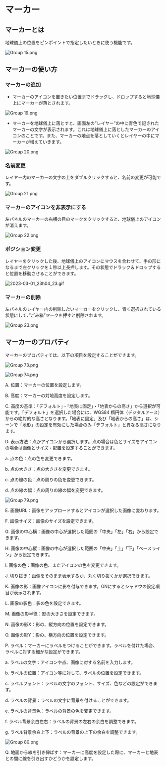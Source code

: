 # マーカー

## マーカーとは

地球儀上の位置をピンポイントで指定したいときに使う機能です。

![Group 15.png](%E3%83%9E%E3%83%BC%E3%82%AB%E3%83%BC%20c5fb75b768c942d8bce61ca463a96cef/Group_15.png)

## マーカーの使い方

### マーカーの追加

- マーカーのアイコンを置きたい位置までドラッグし、ドロップすると地球儀上にマーカーが落とされます。

![Group 19.png](%E3%83%9E%E3%83%BC%E3%82%AB%E3%83%BC%20c5fb75b768c942d8bce61ca463a96cef/Group_19.png)

- マーカーを地球儀上に落とすと、画面左の”レイヤー”の中に青色で記されたマーカーの文字が表示されます。これは地球儀上に落としたマーカーのアイコンのことです。また、マーカーの地点を落としていくとレイヤーの中にマーカーが増えていきます。

![Group 20.png](%E3%83%9E%E3%83%BC%E3%82%AB%E3%83%BC%20c5fb75b768c942d8bce61ca463a96cef/Group_20.png)

### 名前変更

レイヤー内のマーカーの文字の上をダブルクリックすると、名前の変更が可能です。

![Group 21.png](%E3%83%9E%E3%83%BC%E3%82%AB%E3%83%BC%20c5fb75b768c942d8bce61ca463a96cef/Group_21.png)

### マーカーのアイコンを非表示にする

左パネルのマーカーの右横の目のマークをクリックすると、地球儀上のアイコンが消えます。

![Group 22.png](%E3%83%9E%E3%83%BC%E3%82%AB%E3%83%BC%20c5fb75b768c942d8bce61ca463a96cef/Group_22.png)

### ポジション変更

レイヤーをクリックした後、地球儀上のアイコンにマウスを合わせて、手の形になるまで左クリックを１秒以上長押します。その状態でドラック＆ドロップすると位置を移動させることができます。

![2023-03-01_23h04_23.gif](%E3%83%9E%E3%83%BC%E3%82%AB%E3%83%BC%20c5fb75b768c942d8bce61ca463a96cef/2023-03-01_23h04_23.gif)

### マーカーの削除

左パネルのレイヤー内の削除したいマーカーをクリックし、青く選択されている状態にして、”ごみ箱”マークを押すと削除されます。

![Group 23.png](%E3%83%9E%E3%83%BC%E3%82%AB%E3%83%BC%20c5fb75b768c942d8bce61ca463a96cef/Group_23.png)

## マーカーのプロパティ[](https://docs.reearth.io/ja/user-manual/property/overview/#%E3%83%9E%E3%83%BC%E3%82%AB%E3%83%BC%E3%81%AE%E3%83%97%E3%83%AD%E3%83%91%E3%83%86%E3%82%A3)

マーカーのプロパティでは、以下の項目を設定することができます。

![Group 73.png](%E3%83%9E%E3%83%BC%E3%82%AB%E3%83%BC%20c5fb75b768c942d8bce61ca463a96cef/Group_73.png)

 

![Group 74.png](%E3%83%9E%E3%83%BC%E3%82%AB%E3%83%BC%20c5fb75b768c942d8bce61ca463a96cef/Group_74.png)

A. 位置：マーカーの位置を設定します。

B. 高度：マーカーの対地高度を設定します。

C. 高度の基準：「デフォルト」・「地表に固定」・「地表からの高さ」から選択が可能です。「デフォルト」を選択した場合には、WGS84 楕円体（デジタルアース）からの絶対的な高さとなります。「地表に固定」及び「地表からの高さ」は、シーンで「地形」の設定を有効にした場合のみ「デフォルト」と異なる高さになります。

D. 表示方法：点かアイコンから選択します。点の場合は色とサイズをアイコンの場合は画像とサイズ・配置を設定することができます。

a. 点の色：点の色を変更できます。
   
b. 点の大きさ：点の大きさを変更できます。
   
c. 点の線の色：点の周りの色を変更できます。
   
d. 点の線の幅：点の周りの線の幅を変更できます。
   

![Group 79.png](%E3%83%9E%E3%83%BC%E3%82%AB%E3%83%BC%20c5fb75b768c942d8bce61ca463a96cef/Group_79.png)

E. 画像URL：画像をアップロードするとアイコンが選択した画像に変わります。

F. 画像サイズ：画像のサイズを設定できます。

G. 画像の中心横：画像の中心が選択した範囲の「中央」「左」「右」から設定できます。

H. 画像の中心縦：画像の中心が選択した範囲の「中央」「上」「下」「ベースライン」から設定できます。

I. 画像の色：画像の色、またアイコンの色を変更できます。

J. 切り抜き：画像をそのまま表示するか、丸く切り抜くかが選択できます。

K. 画像の影：画像アイコンに影を付与できます。ONにするとシャドウの設定項目が表示されます。

L. 画像の影色：影の色を設定できます。

M. 画像の影半径：影の大きさを設定できます。

N. 画像の影X：影の、縦方向の位置を設定できます。

O. 画像の影Y：影の、横方向の位置を設定できます。

P. ラベル：マーカーにラベルをつけることができます。ラベルを付けた場合、ラベルに対する細かな設定ができます。

a. ラベルの文字：アイコンや点、画像に対する名前を入力します。

b. ラベルの位置：アイコン等に対して、ラベルの位置を設定できます。

c. ラベルフォント：ラベルの文字のフォント、サイズ、色などの設定ができます。

d. ラベルの背景：ラベルの文字に背景を付けることができます。

e. ラベルの背景色：ラベルの背景の色を変更できます。

f. ラベル背景余白左右：ラベルの背景の左右の余白を調整できます。

g. ラベル背景余白上下：ラベルの背景の上下の余白を調整できます。


![Group 80.png](%E3%83%9E%E3%83%BC%E3%82%AB%E3%83%BC%20c5fb75b768c942d8bce61ca463a96cef/Group_80.png)

Q. 地面から線を引き伸ばす：マーカーに高度を設定した際に、マーカーと地表との間に線を引き出すかどうかを設定します。
    

